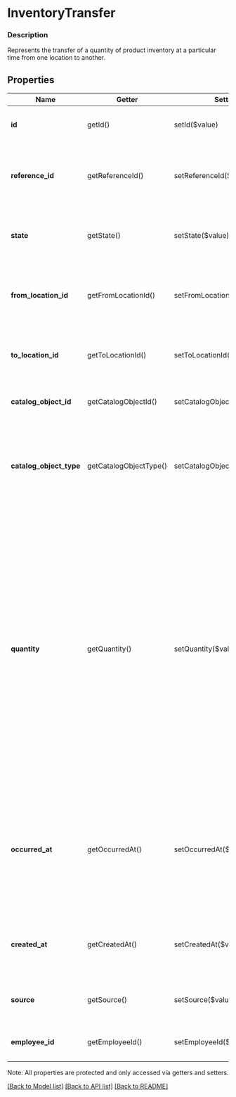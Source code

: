 # InventoryTransfer

### Description

Represents the transfer of a quantity of product inventory at a particular time from one location to another.

## Properties
Name | Getter | Setter | Type | Description | Notes
------------ | ------------- | ------------- | ------------- | ------------- | -------------
**id** | getId() | setId($value) | **string** | A unique ID generated by Square for the [InventoryTransfer](#type-inventorytransfer). | [optional] 
**reference_id** | getReferenceId() | setReferenceId($value) | **string** | An optional ID provided by the application to tie the [InventoryTransfer](#type-inventorytransfer) to an external system. | [optional] 
**state** | getState() | setState($value) | **string** | The [InventoryState](#type-inventorystate) for the quantity of items being transfered. See [InventoryState](#type-inventorystate) for possible values | [optional] 
**from_location_id** | getFromLocationId() | setFromLocationId($value) | **string** | The Square ID of the [Location](#type-location) where the related quantity of items were tracked before the transfer. | [optional] 
**to_location_id** | getToLocationId() | setToLocationId($value) | **string** | The Square ID of the [Location](#type-location) where the related quantity of items were tracked after the transfer. | [optional] 
**catalog_object_id** | getCatalogObjectId() | setCatalogObjectId($value) | **string** | The Square generated ID of the [CatalogObject](#type-catalogobject) being tracked. | [optional] 
**catalog_object_type** | getCatalogObjectType() | setCatalogObjectType($value) | **string** | The [CatalogObjectType](#type-catalogobjecttype) of the [CatalogObject](#type-catalogobject) being tracked.Tracking is only supported for the &#x60;ITEM_VARIATION&#x60; type. | [optional] 
**quantity** | getQuantity() | setQuantity($value) | **string** | The number of items affected by the transfer as a decimal string. Can support up to 5 digits after the decimal point.  _Important_: The Point of Sale app and Dashboard do not currently support decimal quantities. If a Point of Sale app or Dashboard attempts to read a decimal quantity on inventory counts or adjustments, the quantity will be rounded down to the nearest integer. For example, &#x60;2.5&#x60; will become &#x60;2&#x60;, and &#x60;-2.5&#x60; will become &#x60;-3&#x60;. Read [Decimal Quantities (BETA)](/more-apis/inventory/overview#decimal-quantities-beta) for more information. | [optional] 
**occurred_at** | getOccurredAt() | setOccurredAt($value) | **string** | A client-generated timestamp in RFC 3339 format that indicates when the transfer took place. For write actions, the &#x60;occurred_at&#x60; timestamp cannot be older than 24 hours or in the future relative to the time of the request. | [optional] 
**created_at** | getCreatedAt() | setCreatedAt($value) | **string** | A read-only timestamp in RFC 3339 format that indicates when Square received the transfer request. | [optional] 
**source** | getSource() | setSource($value) | [**\SquareConnect\Model\SourceApplication**](SourceApplication.md) | Read-only information about the application that initiated the inventory transfer. | [optional] 
**employee_id** | getEmployeeId() | setEmployeeId($value) | **string** | The Square ID of the [Employee](#type-employee) responsible for the inventory transfer. | [optional] 

Note: All properties are protected and only accessed via getters and setters.

[[Back to Model list]](../../README.md#documentation-for-models) [[Back to API list]](../../README.md#documentation-for-api-endpoints) [[Back to README]](../../README.md)

